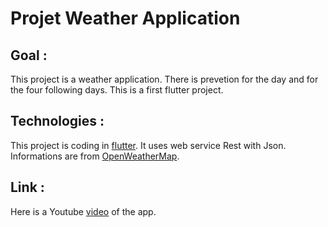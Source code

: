 # Projet Weather Application

## Goal :
This project is a weather application. There is prevetion for the day and for the four following days. This is a first flutter project.

## Technologies :
This project is coding in [flutter](https://flutter.dev/). It uses web service Rest with Json. Informations are from [OpenWeatherMap](https://openweathermap.org/guide).

## Link :
Here is a Youtube [video](https://youtu.be/bNV-LrZlxiI) of the app.
